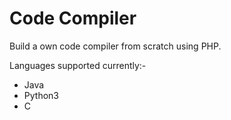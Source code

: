 # Code Compiler
Build a own code compiler from scratch using PHP.

Languages supported currently:-
- Java
- Python3
- C
